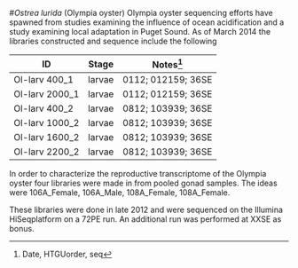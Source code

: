 #_Ostrea lurida_ (Olympia oyster)
Olympia oyster sequencing efforts have spawned from studies examining the influence of ocean acidification and a study examining local adaptation in Puget Sound. As of March 2014 the libraries constructed and sequence include the following

|       ID | Stage | Notes[^1]|
------------ | ------------- | ------------
|Ol-larv 400_1 | larvae  | 0112; 012159; 36SE|
|Ol-larv 2000_1 | larvae  | 0112; 012159; 36SE|
|Ol-larv 400_2 | larvae  | 0812; 103939; 36SE|
|Ol-larv 1000_2 | larvae  | 0812; 103939; 36SE|
|Ol-larv 1600_2 | larvae  | 0812; 103939; 36SE|
|Ol-larv 2200_2 | larvae  | 0812; 103939; 36SE|



[^1]: Date, HTGUorder, seq


In order to characterize the reproductive transcriptome of the Olympia oyster four libraries were made in from pooled gonad samples. The ideas were 106A_Female, 106A_Male, 108A_Female, 108A_Female.
<insert description of what went into these libraries>

 These libraries were done in late 2012 and were sequenced on the Illumina HiSeqplatform on a 72PE run. An additional run was performed at XXSE as bonus.
